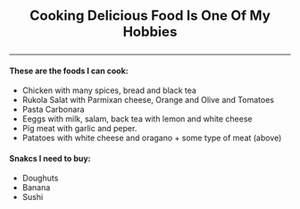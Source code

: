 <div style="position: relative; margin: 0 auto; text-align: center;">
  <div style="display: inline-block; text-align: center;">
    <div style="font-size: 1.5rem; font-weight: bold; margin-bottom: 0.5em;">
            Cooking Delicious Food Is One Of My Hobbies
    </div>
  </div>
</div>

---

#### These are the foods I can cook:
- Chicken with many spices, bread and black tea
- Rukola Salat with Parmixan cheese, Orange and Olive and Tomatoes
- Pasta Carbonara
- Eeggs with milk, salam, back tea with lemon and white cheese
- Pig meat with garlic and peper. 
- Patatoes with white cheese and oragano + some type of meat (above)

#### Snakcs I need to buy:
- Doughuts
- Banana
- Sushi 
